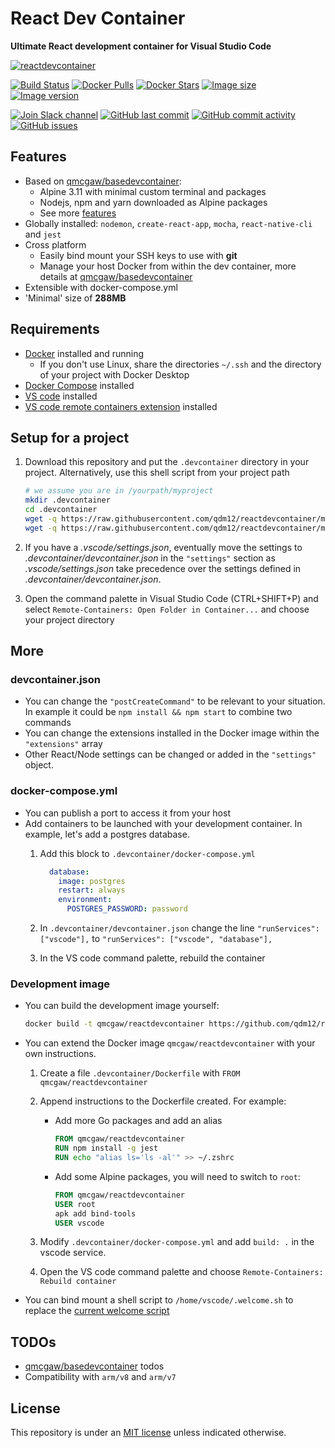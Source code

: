 # React Dev Container

**Ultimate React development container for Visual Studio Code**

[![reactdevcontainer](https://github.com/qdm12/reactdevcontainer/raw/master/title.svg)](https://hub.docker.com/r/qmcgaw/reactdevcontainer)

[![Build Status](https://travis-ci.org/qdm12/reactdevcontainer.svg?branch=master)](https://travis-ci.org/qdm12/reactdevcontainer)
[![Docker Pulls](https://img.shields.io/docker/pulls/qmcgaw/reactdevcontainer.svg)](https://hub.docker.com/r/qmcgaw/reactdevcontainer)
[![Docker Stars](https://img.shields.io/docker/stars/qmcgaw/reactdevcontainer.svg)](https://hub.docker.com/r/qmcgaw/reactdevcontainer)
[![Image size](https://images.microbadger.com/badges/image/qmcgaw/reactdevcontainer.svg)](https://microbadger.com/images/qmcgaw/reactdevcontainer)
[![Image version](https://images.microbadger.com/badges/version/qmcgaw/reactdevcontainer.svg)](https://microbadger.com/images/qmcgaw/reactdevcontainer)

[![Join Slack channel](https://img.shields.io/badge/slack-@qdm12-yellow.svg?logo=slack)](https://join.slack.com/t/qdm12/shared_invite/enQtOTE0NjcxNTM1ODc5LTYyZmVlOTM3MGI4ZWU0YmJkMjUxNmQ4ODQ2OTAwYzMxMTlhY2Q1MWQyOWUyNjc2ODliNjFjMDUxNWNmNzk5MDk)
[![GitHub last commit](https://img.shields.io/github/last-commit/qdm12/reactdevcontainer.svg)](https://github.com/qdm12/reactdevcontainer/issues)
[![GitHub commit activity](https://img.shields.io/github/commit-activity/y/qdm12/reactdevcontainer.svg)](https://github.com/qdm12/reactdevcontainer/issues)
[![GitHub issues](https://img.shields.io/github/issues/qdm12/reactdevcontainer.svg)](https://github.com/qdm12/reactdevcontainer/issues)

## Features

- Based on [qmcgaw/basedevcontainer](https://github.com/qdm12/basedevcontainer):
    - Alpine 3.11 with minimal custom terminal and packages
    - Nodejs, npm and yarn downloaded as Alpine packages
    - See more [features](https://github.com/qdm12/basedevcontainer#features)
- Globally installed: `nodemon`, `create-react-app`, `mocha`, `react-native-cli` and `jest`
- Cross platform
    - Easily bind mount your SSH keys to use with **git**
    - Manage your host Docker from within the dev container, more details at [qmcgaw/basedevcontainer](https://github.com/qdm12/basedevcontainer#features)
- Extensible with docker-compose.yml
- 'Minimal' size of **288MB**

## Requirements

- [Docker](https://www.docker.com/products/docker-desktop) installed and running
    - If you don't use Linux, share the directories `~/.ssh` and the directory of your project with Docker Desktop
- [Docker Compose](https://docs.docker.com/compose/install/) installed
- [VS code](https://code.visualstudio.com/download) installed
- [VS code remote containers extension](https://marketplace.visualstudio.com/items?itemName=ms-vscode-remote.remote-containers) installed

## Setup for a project

1. Download this repository and put the `.devcontainer` directory in your project.
   Alternatively, use this shell script from your project path

    ```sh
    # we assume you are in /yourpath/myproject
    mkdir .devcontainer
    cd .devcontainer
    wget -q https://raw.githubusercontent.com/qdm12/reactdevcontainer/master/.devcontainer/devcontainer.json
    wget -q https://raw.githubusercontent.com/qdm12/reactdevcontainer/master/.devcontainer/docker-compose.yml
    ```

1. If you have a *.vscode/settings.json*, eventually move the settings to *.devcontainer/devcontainer.json* in the `"settings"` section as *.vscode/settings.json* take precedence over the settings defined in *.devcontainer/devcontainer.json*.
1. Open the command palette in Visual Studio Code (CTRL+SHIFT+P) and select `Remote-Containers: Open Folder in Container...` and choose your project directory

## More

### devcontainer.json

- You can change the `"postCreateCommand"` to be relevant to your situation. In example it could be `npm install && npm start` to combine two commands
- You can change the extensions installed in the Docker image within the `"extensions"` array
- Other React/Node settings can be changed or added in the `"settings"` object.

### docker-compose.yml

- You can publish a port to access it from your host
- Add containers to be launched with your development container. In example, let's add a postgres database.
    1. Add this block to `.devcontainer/docker-compose.yml`

        ```yml
          database:
            image: postgres
            restart: always
            environment:
              POSTGRES_PASSWORD: password
        ```

    1. In `.devcontainer/devcontainer.json` change the line `"runServices": ["vscode"],` to `"runServices": ["vscode", "database"],`
    1. In the VS code command palette, rebuild the container

### Development image

- You can build the development image yourself:

    ```sh
    docker build -t qmcgaw/reactdevcontainer https://github.com/qdm12/reactdevcontainer.git
    ```

- You can extend the Docker image `qmcgaw/reactdevcontainer` with your own instructions.

    1. Create a file `.devcontainer/Dockerfile` with `FROM qmcgaw/reactdevcontainer`
    1. Append instructions to the Dockerfile created. For example:
        - Add more Go packages and add an alias

            ```Dockerfile
            FROM qmcgaw/reactdevcontainer
            RUN npm install -g jest
            RUN echo "alias ls='ls -al'" >> ~/.zshrc
            ```

        - Add some Alpine packages, you will need to switch to `root`:

            ```Dockerfile
            FROM qmcgaw/reactdevcontainer
            USER root
            apk add bind-tools
            USER vscode
            ```

    1. Modify `.devcontainer/docker-compose.yml` and add `build: .` in the vscode service.
    1. Open the VS code command palette and choose `Remote-Containers: Rebuild container`

- You can bind mount a shell script to `/home/vscode/.welcome.sh` to replace the [current welcome script](shell/.welcome.sh)

## TODOs

- [qmcgaw/basedevcontainer](https://github.com/qdm12/basedevcontainer) todos
- Compatibility with `arm/v8` and `arm/v7`

## License

This repository is under an [MIT license](https://github.com/qdm12/reactdevcontainer/master/LICENSE) unless indicated otherwise.
